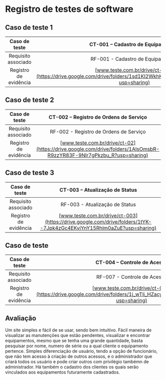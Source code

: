 # Registro de testes de software

## Caso de teste 1
| **Caso de teste** 	| **CT-001 – Cadastro de Equipamentos** 	|
|:---:	|:---:	|
| Requisito associado |RF-001 - Cadastro de Equipamentos |
| Registro de evidência | [www.teste.com.br/drive/ct-001](https://drive.google.com/drive/folders/1sd1KI2WkhK1c0pRD2vXAB0jzhJa9AUHg?usp=sharing) |




## Caso de teste 2
| **Caso de teste** 	| **CT-002 – Registro de Ordens de Serviço** 	|
|:---:	|:---:	|
| Requisito associado | RF-002 - Registro de Ordens de Serviço |
| Registro de evidência | [www.teste.com.br/drive/ct-02](https://drive.google.com/drive/folders/1AIsOmsbR-R9zzYR83F-9Nlr7gPkzbu_R?usp=sharing) |




## Caso de teste 3
| **Caso de teste** 	| **CT-003 – Atualização de Status** 	|
|:---:	|:---:	|
| Requisito associado | RF-003 - Atualização de Status |
| Registro de evidência | [www.teste.com.br/drive/ct-003](https://drive.google.com/drive/folders/1tYK--7Jpk4zGc4EKvjYnY15Rhlm0aZuE?usp=sharing) |


## Caso de teste 
| **Caso de teste** 	| **CT-004 – Controle de Acesso** 	|
|:---:	|:---:	|
| Requisito associado | RF-007 - Controle de Acesso |
| Registro de evidência | [www.teste.com.br/drive/ct-004](https://drive.google.com/drive/folders/1j_wTli_HZacynmIhq63HgnrXy8H7Qqwk?usp=sharing) |




## Avaliação

Um site simples e fácil de se usar, sendo bem intuitivo. Fácil maneira de visualizar as manutenções que estão pendentes, visualizar e encontrar equipamentos, mesmo que se tenha uma grande quantidade, basta pesquisar por nome, numero de série ou a qual cliente o equipamento pertence. Simples diferenciação de usuário, tendo a opção de funcionário, que não tem acesso à criação de outros acessos, e o administrador que criará todos os usuário e pode criar outros com privilégio tambémn de administrador. Há também o cadastro dos clientes os quais serão vinculados aos equipamentos futuramente cadastrados.


